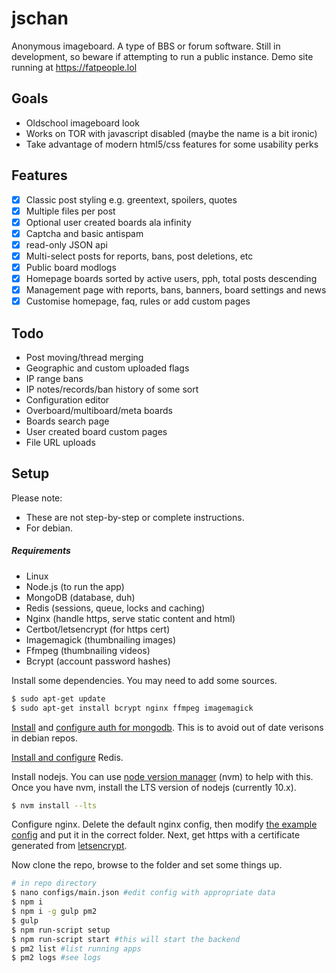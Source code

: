 # jschan

Anonymous imageboard. A type of BBS or forum software.
Still in development, so beware if attempting to run a public instance.
Demo site running at https://fatpeople.lol

## Goals
- Oldschool imageboard look
- Works on TOR with javascript disabled (maybe the name is a bit ironic)
- Take advantage of modern html5/css features for some usability perks

## Features
- [x] Classic post styling e.g. greentext, spoilers, quotes
- [x] Multiple files per post
- [x] Optional user created boards ala infinity
- [x] Captcha and basic antispam
- [x] read-only JSON api
- [x] Multi-select posts for reports, bans, post deletions, etc
- [x] Public board modlogs
- [x] Homepage boards sorted by active users, pph, total posts descending
- [x] Management page with reports, bans, banners, board settings and news
- [x] Customise homepage, faq, rules or add custom pages

## Todo
- Post moving/thread merging
- Geographic and custom uploaded flags
- IP range bans
- IP notes/records/ban history of some sort
- Configuration editor
- Overboard/multiboard/meta boards
- Boards search page
- User created board custom pages
- File URL uploads

## Setup
Please note:
- These are not step-by-step or complete instructions.
- For debian.

##### Requirements
- Linux
- Node.js (to run the app)
- MongoDB (database, duh)
- Redis (sessions, queue, locks and caching)
- Nginx (handle https, serve static content and html)
- Certbot/letsencrypt (for https cert)
- Imagemagick (thumbnailing images)
- Ffmpeg (thumbnailing videos)
- Bcrypt (account password hashes)

Install some dependencies. You may need to add some sources.
```bash
$ sudo apt-get update
$ sudo apt-get install bcrypt nginx ffmpeg imagemagick
```

[Install](https://docs.mongodb.com/manual/tutorial/install-mongodb-on-debian/#install-mongodb-community-edition-on-debian) and [configure auth for mongodb](https://medium.com/mongoaudit/how-to-enable-authentication-on-mongodb-b9e8a924efac). This is to avoid out of date verisons in debian repos.

[Install and configure](https://www.digitalocean.com/community/tutorials/how-to-install-and-secure-redis-on-debian-9) Redis.

Install nodejs. You can use [node version manager](https://github.com/nvm-sh/nvm) (nvm) to help with this.
Once you have nvm, install the LTS version of nodejs (currently 10.x).
```bash
$ nvm install --lts
```

Configure nginx. Delete the default nginx config, then modify [the example config](https://gist.github.com/fatchan/87ac56e5556d178ab2213afdf7619dec) and put it in the correct folder. Next, get https with a certificate generated from [letsencrypt](https://wiki.debian.org/LetsEncrypt).

Now clone the repo, browse to the folder and set some things up.
```bash
# in repo directory
$ nano configs/main.json #edit config with appropriate data
$ npm i
$ npm i -g gulp pm2
$ gulp
$ npm run-script setup
$ npm run-script start #this will start the backend
$ pm2 list #list running apps
$ pm2 logs #see logs
```
